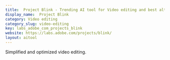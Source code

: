```yaml
---
title:  Project Blink - Trending AI tool for Video editing and best alternatives
display_name:  Project Blink
category: Video editing
category_slug: video-editing
key: labs_adobe_com_projects_blink
website: https://labs.adobe.com/projects/blink/
layout: aitool
---
```


Simplified and optimized video editing.
